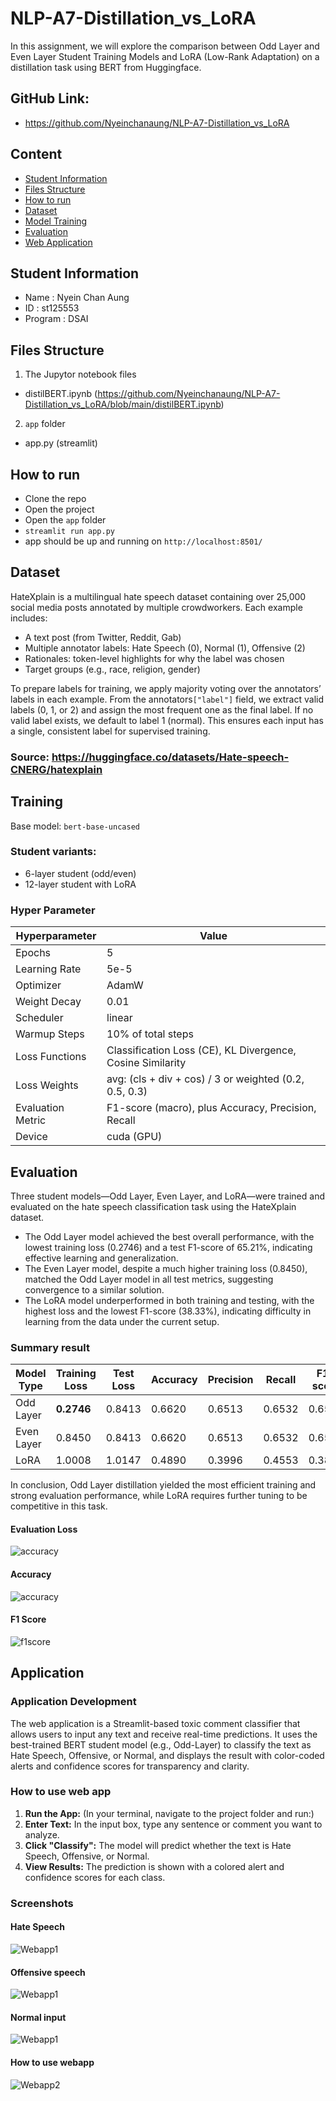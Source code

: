 # NLP-A7-Distillation_vs_LoRA
In this assignment, we will explore the comparison between Odd Layer and Even Layer Student Training Models and LoRA (Low-Rank Adaptation) on a distillation task using BERT from Huggingface.

## GitHub Link:
- https://github.com/Nyeinchanaung/NLP-A7-Distillation_vs_LoRA


## Content
- [Student Information](#student-information)
- [Files Structure](#files-structure)
- [How to run](#how-to-run)
- [Dataset](#dataset)
- [Model Training](#training)
- [Evaluation](#evaluation)
- [Web Application](#application)

## Student Information
 - Name     : Nyein Chan Aung
 - ID       : st125553
 - Program  : DSAI

## Files Structure
1) The Jupytor notebook files
- distilBERT.ipynb (https://github.com/Nyeinchanaung/NLP-A7-Distillation_vs_LoRA/blob/main/distilBERT.ipynb)

2) `app` folder  
- app.py (streamlit)

 
## How to run
 - Clone the repo
 - Open the project
 - Open the `app` folder
 - `streamlit run app.py`
 - app should be up and running on `http://localhost:8501/`

## Dataset
HateXplain is a multilingual hate speech dataset containing over 25,000 social media posts annotated by multiple crowdworkers. Each example includes:
- A text post (from Twitter, Reddit, Gab)
- Multiple annotator labels: Hate Speech (0), Normal (1), Offensive (2)
- Rationales: token-level highlights for why the label was chosen
- Target groups (e.g., race, religion, gender)

To prepare labels for training, we apply majority voting over the annotators’ labels in each example. From the annotators`["label"]` field, we extract valid labels (0, 1, or 2) and assign the most frequent one as the final label. If no valid label exists, we default to label 1 (normal). This ensures each input has a single, consistent label for supervised training.

### Source: https://huggingface.co/datasets/Hate-speech-CNERG/hatexplain 

## Training
Base model: `bert-base-uncased`
### Student variants:
- 6-layer student (odd/even)
- 12-layer student with LoRA

### Hyper Parameter
| Hyperparameter    | Value         |
|-------------------|---------------|
|Epochs	            |5              |
|Learning Rate	    |5e-5           |
|Optimizer	        |AdamW          |
|Weight Decay	    |0.01           |
|Scheduler	        |linear         |
|Warmup Steps	    |10% of total steps|
|Loss Functions	    |Classification Loss (CE), KL Divergence, Cosine Similarity|
|Loss Weights	    |avg: (cls + div + cos) / 3 or weighted (0.2, 0.5, 0.3)|
|Evaluation Metric	|F1-score (macro), plus Accuracy, Precision, Recall|
|Device	            |cuda (GPU)  |

## Evaluation
Three student models—Odd Layer, Even Layer, and LoRA—were trained and evaluated on the hate speech classification task using the HateXplain dataset.
- The Odd Layer model achieved the best overall performance, with the lowest training loss (0.2746) and a test F1-score of 65.21%, indicating effective learning and generalization.
- The Even Layer model, despite a much higher training loss (0.8450), matched the Odd Layer model in all test metrics, suggesting convergence to a similar solution.
- The LoRA model underperformed in both training and testing, with the highest loss and the lowest F1-score (38.33%), indicating difficulty in learning from the data under the current setup.

### Summary result

| Model Type    |Training Loss| Test Loss | Accuracy| Precision | Recall |F1-score|
|---------------|-------------|-----------|---------|-----------|--------|--------|
| Odd Layer     | **0.2746**   |0.8413 |0.6620 |0.6513 | 0.6532    |0.6521  | 
| Even Layer    | 0.8450   |0.8413 |0.6620 |0.6513 | 0.6532    |0.6521  |
| LoRA          | 1.0008   |1.0147 |0.4890 |0.3996 | 0.4553    |0.3833  |

In conclusion, Odd Layer distillation yielded the most efficient training and strong evaluation performance, while LoRA requires further tuning to be competitive in this task.

#### Evaluation Loss 
![accuracy](rs0.png)
#### Accuracy
![accuracy](rs1.png)
#### F1 Score
![f1score](rs2.png)

## Application
### Application Development
The web application is a Streamlit-based toxic comment classifier that allows users to input any text and receive real-time predictions. It uses the best-trained BERT student model (e.g., Odd-Layer) to classify the text as Hate Speech, Offensive, or Normal, and displays the result with color-coded alerts and confidence scores for transparency and clarity.
### How to use web app
1) **Run the App:** (In your terminal, navigate to the project folder and run:)
2) **Enter Text:** In the input box, type any sentence or comment you want to analyze.
3) **Click "Classify":** The model will predict whether the text is Hate Speech, Offensive, or Normal.
4) **View Results:** The prediction is shown with a colored alert and confidence scores for each class.

### Screenshots
#### Hate Speech
![Webapp1](ss1.png)
#### Offensive speech
![Webapp1](ss2.png)
#### Normal input
![Webapp1](ss3.png)
#### How to use webapp
![Webapp2](ss4.gif)
